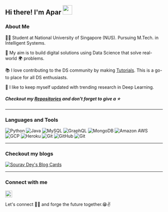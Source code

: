 ## Hi there! I'm Apar <img src="https://raw.githubusercontent.com/MartinHeinz/MartinHeinz/master/wave.gif" width="30px">

### About Me
👨‍🎓 Student at National University of Singapore (NUS). Pursuing M.Tech. in Intelligent Systems.

🎯 My aim is to build digital solutions using Data Science that solve real-world 🌍 problems. 

📚 I love contributing to the DS community by making [Tutorials](https://apargarg99.github.io/Tutorials). This is a go-to place for all DS enthusiasts.

🌱 I like to keep myself updated with trending research in Deep Learning.
 

#### *Checkout my <a href="https://github.com/AparGarg99?tab=repositories">Repositories</a> and don't forget to give a :star:*

---
### Languages and Tools

![Python](https://img.shields.io/badge/-Python-black?style=flat&logo=python&logoColor=white)
![Java](https://img.shields.io/badge/-java-E34A86?style=flat-square&logo=java&logoColor=white)
![MySQL](https://img.shields.io/badge/-MySQL-black?style=flat-square&logo=mysql&logoColor=FFFFFF)
![GraphQL](https://img.shields.io/badge/-GraphQL-e535ab?style=flat&logo=graphql&logoColor=FFFFFF)
![MongoDB](https://img.shields.io/badge/-MongoDB-4DB33D?style=flat&logo=mongodb&logoColor=FFFFFF)
![Amazon AWS](https://img.shields.io/badge/Amazon%20AWS-232F3E?style=flat-square&logo=amazon-aws)
![GCP](https://img.shields.io/badge/Google%20Cloud-black?style=flat-square&logo=google-cloud&logoColor=white)
![Heroku](http://img.shields.io/badge/-VS%20Code-007ACC?style=flat&logo=visual%20studio%20code&logoColor=white)
![Git](https://img.shields.io/badge/-Git-black?style=flat-square&logo=git&logoColor=FFFFFF)
![GitHub](https://img.shields.io/badge/-GitHub-181717?style=flat-square&logo=github&logoColor=FFFFFF)
![Git](http://img.shields.io/badge/-Git-F1502F?style=flat&logo=git&logoColor=FFFFFF)

---
### Checkout my blogs
[![Sourav Dey's Blog Cards](https://github-cards-external-blogs.souravdey777.vercel.app/getMediumBlogs?username=@apargarg99&type=horizontal&limit=2)](https://medium.com/@apargarg99)

---
### Connect with me
[<img align="left" alt="AparGarg99 | LinkedIn" width="22px" src="https://cdn.jsdelivr.net/npm/simple-icons@v3/icons/linkedin.svg" />][linkedin]

[linkedin]: https://www.linkedin.com/in/apargarg99/

<br/><br/>
Let's connect 👨‍💻 and forge the future together.😁✌
